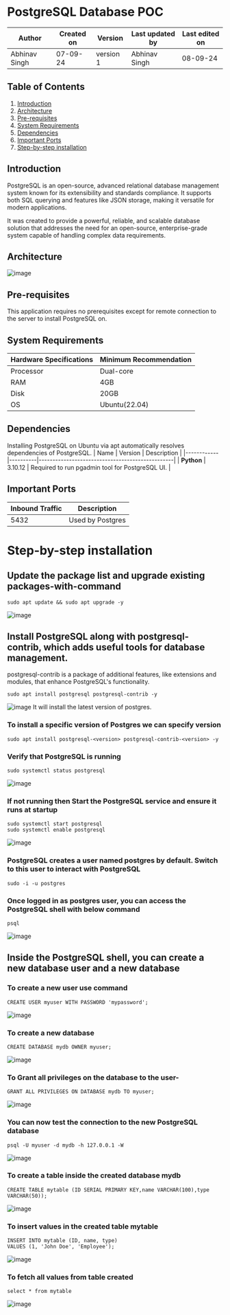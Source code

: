 # PostgreSQL Database POC


|  Author        | Created on |  Version  | Last updated by  | Last edited on |
|----------------|------------|-----------|------------------|----------------|
| Abhinav Singh  |   07-09-24 | version 1 |   Abhinav Singh  |     08-09-24   |

## Table of Contents
1. [Introduction](#introduction)
2. [Architecture](#architecture)
3. [Pre-requisites](#pre-requisites)
4. [System Requirements](#system-requirements)
5. [Dependencies](#dependencies)
6. [Important Ports](#important-ports)
7. [Step-by-step installation](#step-by-step-installation)

## Introduction
PostgreSQL is an open-source, advanced relational database management system known for its extensibility and standards compliance. It supports both SQL querying and features like JSON storage, making it versatile for modern applications.

It was created to provide a powerful, reliable, and scalable database solution that addresses the need for an open-source, enterprise-grade system capable of handling complex data requirements.

## Architecture
![image](https://github.com/user-attachments/assets/6847ab70-b4b3-4546-be08-981937551cc3)

## Pre-requisites
This application requires no prerequisites except for remote connection to the server to install PostgreSQL on.

## System Requirements

| Hardware Specifications | Minimum Recommendation  |
|--------------------------|------------------------|
| Processor                | Dual-core              |
| RAM                      | 4GB                    |
| Disk                     | 20GB                   |
| OS                       | Ubuntu(22.04)          |

## Dependencies

Installing PostgreSQL on Ubuntu via apt automatically resolves dependencies of PostgreSQL.
|     Name   |  Version |                     Description                 |
|------------|----------|-------------------------------------------------|
| **Python** | 3.10.12  | Required to run pgadmin tool for PostgreSQL UI. |

## Important Ports
| Inbound Traffic |   Description      |
| --------------- | ------------------ |
|      5432       |  Used by Postgres  |


# Step-by-step installation

## Update the package list and upgrade existing packages-with-command

```
sudo apt update && sudo apt upgrade -y
```
![image](https://github.com/user-attachments/assets/665c8501-5136-454e-b1bf-791a2d7230d3)

## Install PostgreSQL along with postgresql-contrib, which adds useful tools for database management.
postgresql-contrib is a package of additional features, like extensions and modules, that enhance PostgreSQL's functionality.
```
sudo apt install postgresql postgresql-contrib -y
```
![image](https://github.com/user-attachments/assets/d1a0851f-e54a-4a7e-99d1-5b2ca224e4de)
It will install the latest version of postgres.

### To install a specific version of Postgres we can specify version
```
sudo apt install postgresql-<version> postgresql-contrib-<version> -y
```
### Verify that PostgreSQL is running
```
sudo systemctl status postgresql
```
![image](https://github.com/user-attachments/assets/002c8516-966c-4955-baa8-c64359205967)

### If not running then Start the PostgreSQL service and ensure it runs at startup
```
sudo systemctl start postgresql
sudo systemctl enable postgresql
```
![image](https://github.com/user-attachments/assets/1e23a3e4-232f-40a7-b8ff-6aba3332817f)


### PostgreSQL creates a user named postgres by default. Switch to this user to interact with PostgreSQL

```
sudo -i -u postgres
```
### Once logged in as postgres user, you can access the PostgreSQL shell with below command

```
psql
```
![image](https://github.com/user-attachments/assets/a9eeaed3-a795-4e40-bac4-1e4f5df7827a)

## Inside the PostgreSQL shell, you can create a new database user and a new database

### To create a new user use command

```
CREATE USER myuser WITH PASSWORD 'mypassword';
```
![image](https://github.com/user-attachments/assets/e2da016d-ed83-4279-84a0-fc5750b4965d)

### To create a new database
 
```
CREATE DATABASE mydb OWNER myuser;
```
![image](https://github.com/user-attachments/assets/9a6153f6-dab4-4cec-9176-3dc62d2d4f0a)

### To Grant all privileges on the database to the user-
```
GRANT ALL PRIVILEGES ON DATABASE mydb TO myuser;
```
![image](https://github.com/user-attachments/assets/af95f3ea-608c-487c-95e3-4b8e2d290a85)

### You can now test the connection to the new PostgreSQL database
```
psql -U myuser -d mydb -h 127.0.0.1 -W
```
![image](https://github.com/user-attachments/assets/a0f5f198-bfbd-49e9-a6a9-0922c86abf31)

### To create a table inside the created database mydb
```
CREATE TABLE mytable (ID SERIAL PRIMARY KEY,name VARCHAR(100),type VARCHAR(50));
```
![image](https://github.com/user-attachments/assets/5a48d1bf-2f82-4b60-8f27-8faada6410cb)

### To insert values in the created table mytable
```
INSERT INTO mytable (ID, name, type) 
VALUES (1, 'John Doe', 'Employee');
```
![image](https://github.com/user-attachments/assets/5822360b-4e9c-4dd0-83ed-d0cd58bb7c7f)

### To fetch all values from table created
```
select * from mytable
```
![image](https://github.com/user-attachments/assets/a072e2de-05d0-4c15-83c2-5cdda75a24eb)

